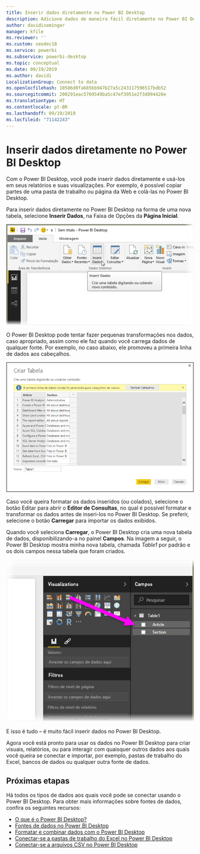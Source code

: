 ```yaml
---
title: Inserir dados diretamente no Power BI Desktop
description: Adicione dados de maneira fácil diretamente no Power BI Desktop
author: davidiseminger
manager: kfile
ms.reviewer: ''
ms.custom: seodec18
ms.service: powerbi
ms.subservice: powerbi-desktop
ms.topic: conceptual
ms.date: 09/19/2019
ms.author: davidi
LocalizationGroup: Connect to data
ms.openlocfilehash: 10586d0fa685bb947b27a5c243117596517bdb52
ms.sourcegitcommit: 200291eac5769549ba5c47ef3951e2f3d094426e
ms.translationtype: HT
ms.contentlocale: pt-BR
ms.lasthandoff: 09/19/2019
ms.locfileid: "71142243"
---
```

# <a name="enter-data-directly-into-power-bi-desktop"></a>Inserir dados diretamente no Power BI Desktop
Com o Power BI Desktop, você pode inserir dados diretamente e usá-los em seus relatórios e suas visualizações. Por exemplo, é possível copiar partes de uma pasta de trabalho ou página da Web e colá-las no Power BI Desktop.

Para inserir dados diretamente no Power BI Desktop na forma de uma nova tabela, selecione **Inserir Dados**, na Faixa de Opções da **Página Inicial**.

![](media/desktop-enter-data-directly-into-desktop/enter-data-directly_1.png)

O Power BI Desktop pode tentar fazer pequenas transformações nos dados, caso apropriado, assim como ele faz quando você carrega dados de qualquer fonte. Por exemplo, no caso abaixo, ele promoveu a primeira linha de dados aos cabeçalhos.

![](media/desktop-enter-data-directly-into-desktop/enter-data-directly_2.png)

Caso você queira formatar os dados inseridos (ou colados), selecione o botão Editar para abrir o **Editor de Consultas**, no qual é possível formatar e transformar os dados antes de inseri-los no Power BI Desktop. Se preferir, selecione o botão **Carregar** para importar os dados exibidos.

Quando você seleciona **Carregar**, o Power BI Desktop cria uma nova tabela de dados, disponibilizando-a no painel **Campos**. Na imagem a seguir, o Power BI Desktop mostra minha nova tabela, chamada *Table1* por padrão e os dois campos nessa tabela que foram criados.

![](media/desktop-enter-data-directly-into-desktop/enter-data-directly_3.png)

E isso é tudo – é muito fácil inserir dados no Power BI Desktop.

Agora você está pronto para usar os dados no Power BI Desktop para criar visuais, relatórios, ou para interagir com quaisquer outros dados aos quais você queira se conectar e importar, por exemplo, pastas de trabalho do Excel, bancos de dados ou qualquer outra fonte de dados.

## <a name="next-steps"></a>Próximas etapas
Há todos os tipos de dados aos quais você pode se conectar usando o Power BI Desktop. Para obter mais informações sobre fontes de dados, confira os seguintes recursos:

* [O que é o Power BI Desktop?](desktop-what-is-desktop.md)
* [Fontes de dados no Power BI Desktop](desktop-data-sources.md)
* [Formatar e combinar dados com o Power BI Desktop](desktop-shape-and-combine-data.md)
* [Conectar-se a pastas de trabalho do Excel no Power BI Desktop](desktop-connect-excel.md)   
* [Conectar-se a arquivos CSV no Power BI Desktop](desktop-connect-csv.md)   

